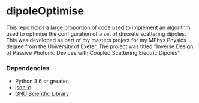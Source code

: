 # dipoleOptimise

This repo holds a large proportion of code used to implement an algorithm used to optimise the configuration of a set of discrete scattering dipoles. This was developed as part of my masters project for my MPhys Physics degree from the University of Exeter. The project was titled "Inverse Design of Passive Photonic Devices with Coupled Scattering Electric Dipoles".

### Dependencies
- Python 3.6 or greater.
- [json-c](https://github.com/json-c/json-c)
- [GNU Scientfic Library](https://www.gnu.org/software/gsl/doc/html/intro.html)
